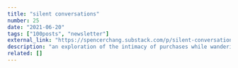 ```yaml
---
title: "silent conversations"
number: 25
date: "2021-06-20"
tags: ["100posts", "newsletter"]
external_link: "https://spencerchang.substack.com/p/silent-conversations-mini-25100"
description: "an exploration of the intimacy of purchases while wandering NYC"
related: []
---
```

